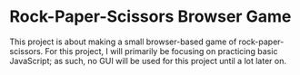 # Rock-Paper-Scissors Browser Game

This project is about making a small browser-based game of rock-paper-scissors. For this project, I will primarily be focusing on practicing basic JavaScript; as such, no GUI will be used for this project until a lot later on.
